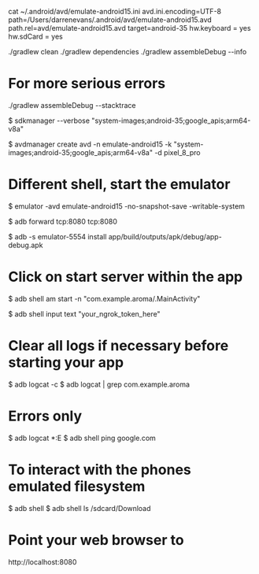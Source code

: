 

cat ~/.android/avd/emulate-android15.ini
avd.ini.encoding=UTF-8
path=/Users/darrenevans/.android/avd/emulate-android15.avd
path.rel=avd/emulate-android15.avd
target=android-35
hw.keyboard = yes
hw.sdCard = yes

./gradlew clean
./gradlew dependencies
./gradlew assembleDebug --info

# For more serious errors
./gradlew assembleDebug --stacktrace

$ sdkmanager --verbose "system-images;android-35;google_apis;arm64-v8a"

$ avdmanager create avd -n emulate-android15 -k "system-images;android-35;google_apis;arm64-v8a" -d pixel_8_pro

# Different shell, start the emulator
$ emulator -avd emulate-android15 -no-snapshot-save -writable-system

$ adb forward tcp:8080 tcp:8080

$ adb -s emulator-5554 install app/build/outputs/apk/debug/app-debug.apk

# Click on start server within the app

$ adb shell am start -n "com.example.aroma/.MainActivity"

$ adb shell input text "your_ngrok_token_here"

# Clear all logs if necessary before starting your app
$ adb logcat -c
$ adb logcat | grep com.example.aroma
# Errors only
$ adb logcat *:E
$ adb shell ping google.com

# To interact with the phones emulated filesystem
$ adb shell
$ adb shell ls /sdcard/Download

# Point your web browser to
http://localhost:8080
